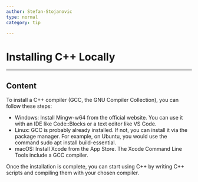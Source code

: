 ```yaml
---
author: Stefan-Stojanovic
type: normal
category: tip

---
```


# Installing C++ Locally


---

## Content

To install a C++ compiler (GCC, the GNU Compiler Collection), you can follow these steps:

- Windows: Install Mingw-w64 from the official website. You can use it with an IDE like Code::Blocks or a text editor like VS Code.
- Linux: GCC is probably already installed. If not, you can install it via the package manager. For example, on Ubuntu, you would use the command sudo apt install build-essential.
- macOS: Install Xcode from the App Store. The Xcode Command Line Tools include a GCC compiler.

Once the installation is complete, you can start using C++ by writing C++ scripts and compiling them with your chosen compiler.
